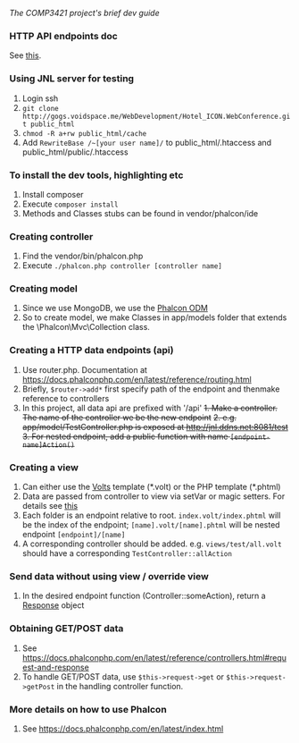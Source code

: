 *The COMP3421 project's brief dev guide*

### HTTP API endpoints doc
See [this](./documentation/http-api.md). 

### Using JNL server for testing
1. Login ssh
2. `git clone http://gogs.voidspace.me/WebDevelopment/Hotel_ICON.WebConference.git public_html`
3. `chmod -R a+rw public_html/cache`
4. Add `RewriteBase /~[your user name]/` to public_html/.htaccess and public_html/public/.htaccess

### To install the dev tools, highlighting etc

1. Install composer
2. Execute `composer install`
3. Methods and Classes stubs can be found in vendor/phalcon/ide

### Creating controller

1. Find the vendor/bin/phalcon.php
2. Execute `./phalcon.php controller [controller name]`

### Creating model

1. Since we use MongoDB, we use the [Phalcon ODM](https://docs.phalconphp.com/en/latest/reference/odm.html)
2. So to create model, we make Classes in app/models folder that extends the \Phalcon\Mvc\Collection class.

### Creating a HTTP data endpoints (api)

1. Use router.php. Documentation at https://docs.phalconphp.com/en/latest/reference/routing.html
2. Briefly, `$router->add*` first specify path of the endpoint and thenmake reference to controllers
3. In this project, all data api are prefixed with '/api'
~~1. Make a controller. The name of the controller we be the new endpoint~~
~~2. e.g. app/model/TestController.php is exposed at http://jnl.ddns.net:8081/test~~
~~3. For nested endpoint, add a public function with name `[endpoint-name]Action()`~~
 
### Creating a view

1. Can either use the [Volts](https://docs.phalconphp.com/en/latest/reference/volt.html) template (\*.volt) or the PHP template (\*.phtml)
2. Data are passed from controller to view via setVar or magic setters. For details see [this](https://docs.phalconphp.com/en/latest/reference/controllers.html)
3. Each folder is an endpoint relative to root. `index.volt/index.phtml` will be the index of the endpoint; `[name].volt/[name].phtml` will be nested endpoint `[endpoint]/[name]`
4. A corresponding controller should be added. e.g. `views/test/all.volt` should have a corresponding `TestController::allAction`

### Send data without using view / override view

1. In the desired endpoint function (Controller::someAction), return a [Response](https://docs.phalconphp.com/en/latest/api/Phalcon_Http_Response.html) object

### Obtaining GET/POST data
1. See https://docs.phalconphp.com/en/latest/reference/controllers.html#request-and-response
2. To handle GET/POST data, use `$this->request->get` or `$this->request->getPost` in the handling controller function.

### More details on how to use Phalcon
1. See https://docs.phalconphp.com/en/latest/index.html